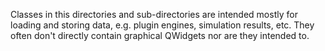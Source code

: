 Classes in this directories and sub-directories are intended mostly for loading and storing data, e.g. plugin engines, simulation results, etc. They often don't directly contain graphical QWidgets nor are they intended to.
